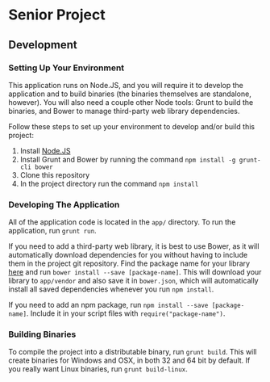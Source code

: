 # Senior Project

## Development

### Setting Up Your Environment

This application runs on Node.JS, and you will require it to develop the application and to build binaries (the binaries themselves are standalone, however). You will also need a couple other Node tools: Grunt to build the binaries, and Bower to manage third-party web library dependencies.

Follow these steps to set up your environment to develop and/or build this project:

1. Install [Node.JS](http://nodejs.org/download/)
2. Install Grunt and Bower by running the command `npm install -g grunt-cli bower`
3. Clone this repository
4. In the project directory run the command `npm install`

### Developing The Application

All of the application code is located in the `app/` directory. To run the application, run `grunt run`.

If you need to add a third-party web library, it is best to use Bower, as it will automatically download dependencies for you without having to include them in the project git repository. Find the package name for your library [here](http://bower.io/search/) and run `bower install --save [package-name]`. This will download your library to `app/vendor` and also save it in `bower.json`, which will automatically install all saved dependencies whenever you run `npm install`.

If you need to add an npm package, run `npm install --save [package-name]`. Include it in your script files with `require("package-name")`.

### Building Binaries

To compile the project into a distributable binary, run `grunt build`. This will create binaries for Windows and OSX, in both 32 and 64 bit by default. If you really want Linux binaries, run `grunt build-linux`.